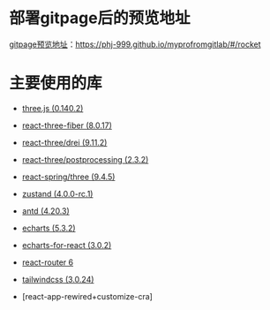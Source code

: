 # 部署gitpage后的预览地址

[gitpage预览地址](https://phj-999.github.io/myprofromgitlab/#/rocket)：https://phj-999.github.io/myprofromgitlab/#/rocket

# 主要使用的库

- [three.js (0.140.2)](https://threejs.org/docs/index.html#manual/zh/introduction/Creating-a-scene)
- [react-three-fiber (8.0.17)](https://docs.pmnd.rs/react-three-fiber/getting-started/introduction)
- [react-three/drei (9.11.2)](https://github.com/pmndrs/drei#readme)
- [react-three/postprocessing (2.3.2)](https://docs.pmnd.rs/react-postprocessing/introduction)
- [react-spring/three (9.4.5)](https://react-spring.io/)
- [zustand (4.0.0-rc.1)](https://docs.pmnd.rs/zustand/introduction)

- [antd (4.20.3)](https://ant.design/components/overview-cn/)
- [echarts (5.3.2)](https://echarts.apache.org/examples/zh/)
- [echarts-for-react (3.0.2)](https://github.com/hustcc/echarts-for-react)
- [react-router 6](https://reactrouter.com/docs/en/v6)
- [tailwindcss (3.0.24)](https://tailwindcss.com/docs/guides/create-react-app)
- [react-app-rewired+customize-cra]

